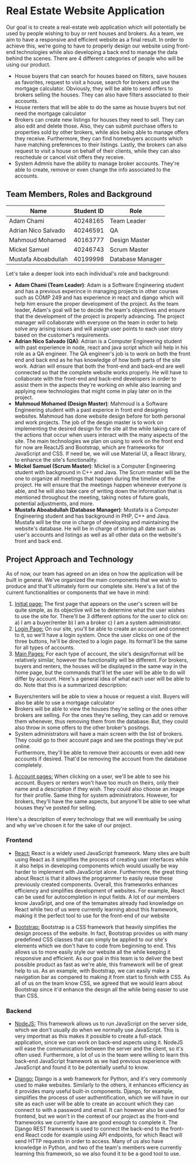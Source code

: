 # Real Estate Website Application

Our goal is to create a real-estate web application which will potentially be used by people wishing to buy or rent houses and brokers. As a team, we aim to have a responsive and efficient website as a final result. In order to achieve this, we’re going to have to properly design our website using front-end technologies while also developing a back end to manage the data behind the scenes.
There are 4 different categories of people who will be using our product.

- House buyers that can search for houses based on filters, save houses as favorites, request to visit a house, search for brokers and use the mortgage calculator. Obviously, they will be able to send offers to brokers selling the houses. They can also have filters associated to their accounts.
- House renters that will be able to do the same as house buyers but not need the mortgage calculator
- Brokers can create new listings for houses they need to sell. They can also edit and delete those. Also, they can submit purchase offers to properties sold by other brokers, while alos being able to manage offers they receive. Furthermore, they can find homebuyers accounts which have matching preferences to their listings. Lastly, the brokers can also request to visit a house on behalf of their clients, while they can also reschedule or cancel visit offers they receive.
- System Admnis have the ability to manage broker accounts. They're able to create, remove or even change the info associated to the accounts.

## **Team Members, Roles and Background**

| Name                | Student ID | Role             |
| ------------------- | ---------- | ---------------- |
| Adam Chami          | 40248165   | Team Leader      |
| Adrian Nico Salvado | 40246591   | QA               |
| Mahmoud Mohamed     | 40163777   | Design Master    |
| Mickel Samuel       | 40246743   | Scrum Master     |
| Mustafa Aboabdullah | 40199998   | Database Manager |

Let's take a deeper look into each individual's role and background:

- **Adam Chami (Team Leader)**: Adam is a Software Engineering student and has a previous experince in managing projects in other courses such as COMP 249 and has experience in react and django which will help him ensure the proper development of the project. As the team leader, Adam's goal will be to decide the team's objectives and ensure that the development of the project is properly advancing. The project manager will collaborate with everyone on the team in order to help solve any arising issues and will assign user points to each user story based on the customer's requirements.
- **Adrian Nico Salvado (QA)**: Adrian is a Computer Engineering student with past experience in node, react and java script which will help in his role as a QA engineer. The QA engineer's job is to work on both the front end and back end as he has knowledge of how both parts of the site work. Adrian will ensure that both the front-end and back-end are well connected so that the complete website works properly. He will have to collaborate with the front-end and back-end developers in order to assist them in the aspects they're working on while also learning and applying new technologies that might come in play later on in the project.
- **Mahmoud Mohamed (Design Master)**: Mahmoud is a Software Engineering student with a past experice in front end designing websites. Mahmoud has done website design before for both personal and work projects. The job of the desgin master is to work on implementing the desired design for the site all the while taking care of the actions that occur when users interact with the many aspects of the site. The main technologies we plan on using to work on the front end for now are ReactJS and Bootstrap, which are frameworks for JavaScript and CSS. If need be, we will use Material UI, a React library, to enhance the site's functionality.
- **Mickel Samuel (Scrum Master)**: Mickel is a Computer Engineering student with background in C++ and Java. The Scrum master will be the one to organize all meetings that happen during the timeline of the project. He will ensure that the meetings happen whenever everyone is able, and he will also take care of writing down the information that is mentioned throughout the meeting, taking notes of future goals, potential adjustments, and more.
- **Mustafa Aboabdullah (Database Manager)**: Mustafa is a Computer Engineering student and has background in PHP, C++ and Java. Mustafa will be the one in charge of developing and maintaining the website's database. He will be in charge of storing all date such as user's accounts and listings as well as all other data on the website's front and back end.

## **Project Approach and Technology**

As of now, our team has agreed on an idea on how the application will be built in general. We've organized the main components that we wish to produce and that'll
ultimately form our complete site. Here's a list of the current functionalities or components that we have in mind:

1. <ins>Initial page:</ins> The first page that appears on the user's screen will be quite simple, as its objective will be to determine what the user wishes to use the site for. There'll be 3 different options for the user to click on: a) I am a buyer/renter b) I am a broker c) I am a system administrator.
2. <ins>Login Page:</ins> On our site, you'll be able to create an account and connect to it, so we'll have a login system. Once the user clicks on one of the three buttons, he'll be directed to a login page. Its format'll be the same for all types of accounts.
3. <ins>Main Pages:</ins> For each type of account, the site's design/format will be relatively similar, however the functionality will be different. For brokers, buyers and renters, the houses will be displayed in the same way in the home page, but the commands that'll let the user will be able to do will differ by account. Here's a general idea of what each user will be able to do. Note that this is a summarized description:

- Buyers/renters will be able to view a house or request a visit. Buyers will also be able to use a mortgage calculator
- Brokers will be able to view the houses they're selling or the ones other brokers are selling. For the ones they're selling, they can add or remove them whenever, thus removing them from the database. But, they could also throw in some offers to the other broker's positngs.
- System administrators will have a main screen with the list of brokers. They could go to their account page and see the postings they've put online.  
  Furthermore, they'll be able to remove their accounts or even add new accounts if desired. That'd be removing the account from the database completely.

1. <ins>Account pages:</ins> When clicking on a user, we'll be able to see his account. Buyers or renters won't have too much on theirs, only their name and a description if they wish. They could also choose an image for their profile. Same thing for system administrators. However, for brokers, they'll have the same aspects, but anyone'll be able to see what houses they've posted for selling.

Here's a description of every technology that we will eventually be using and why we've chosen it for the sake of our project.

### Frontend

- <ins>React:</ins> React is a widely used JavaScript framework. Many sites are built using React as it simplifies the process of creating user interfaces while it also helps in developing components which would usually be way harder to implement with JavaScript alone. Furthermore, the great thing about React is that it allows the programmer to easily reuse these previously created components. Overall, this frameworks enhances efficiency and simplifies development of websites. For example, React can be used for autocompletion in input fields.
  A lot of our members know JavaSript, and one of the temamates already had knowledge on React while two of us were currently learning about this framework, making
  it the perfect tool to use for the front-end of our website

- <ins>Bootstrap:</ins> Bootstrap is a CSS framework that heavily simplifies the design process of the website. In fact, Bootstrap provides us with many predefined CSS classes that can simply be applied to our site's elements which we don't have to code from beginning to end. This allows us to more easily style our website all the while keeping it responsive and efficient. As our goal in this team is to deliver the best possible product as fast as we're able, this framework will be of great help to us. As an example, with Bootstrap, we can easily make a navigation bar as compared to making it from start to finish with CSS.
  As all of us on the team know CSS, we agreed that we would learn about Bootstrap since it'd enhance the design all the while being easier to use than CSS.

### Backend

- <ins>NodeJS:</ins> This framework allows us to run JavaScript on the server side, which we don't usually do when we normally use JavaScript. This is very importnat as this makes it possible to create a full-stack application, since we can work on back-end aspects using it. NodeJS will ease the communication between the server and the client, so it's often used.
  Furthermore, a lot of us in the team were willing to learn this back-end JavaScript framework as we had previous experience with JavaScript and found it
  to be potentially useful to know.

- <ins>Django:</ins> Django is a web framework for Python, and it's very commonly used to make websites. Similarly to the others, it enhances efficiency as it provides many useful built-in components. Django, for example, simplifies the process of user authentification, which we will have in our site as each user will be able to create an account which they can connect to with a password and email. It can however also be used for frontend, but we won't in the context of our project as the front-end frameworks we currently have are good enough to complete it. The Django REST frameowrk is used to connect the back-end to the front-end React code for example using API endpoints, for which React will send HTTP requests in order to access.
  Many of us also have knowledge in Python, and two of the team's members were currently learning this framework, so we also found it to be a good tool to use.

<!--
## List of questions:
* How do we divide our files for the gitHub
* The meeting minutes, how many times should we ideally meet a week
* Is the info we put enough
-->
